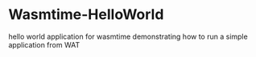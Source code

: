 # Wasmtime-HelloWorld
hello world application for wasmtime demonstrating how to run a simple application from WAT
